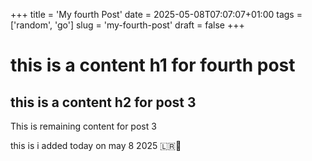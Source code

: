+++
title = 'My fourth Post'
date = 2025-05-08T07:07:07+01:00
tags = ['random', 'go']
slug = 'my-fourth-post'
draft = false
+++

# this is a content h1 for fourth post

## this is a content h2 for post 3
This is remaining content for post 3

this is i added today on may 8 2025
🇱🇷🤪 